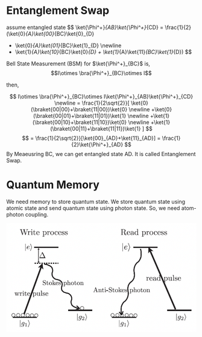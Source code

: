 
# Entanglement Swap

assume entangled state
$$
\ket{\Phi^+}_{AB}\ket{\Phi^+}_{CD} 
= \frac{1}{2}(\ket{0}_{A}\ket{00}_{BC}\ket{0}_{D}  
+ \ket{0}_{A}\ket{01}_{BC}\ket{1}_{D}
\newline
 + \ket{1}_{A}\ket{10}_{BC}\ket{0}_{D} + \ket{1}_{A}\ket{11}_{BC}\ket{1}_{D})
$$

Bell State Measurement (BSM) for $\ket{\Phi^+}_{BC}$ is, $$I\otimes \bra{\Phi^+}_{BC}\otimes I$$

then,

$$
I\otimes \bra{\Phi^+}_{BC}\otimes I\ket{\Phi^+}_{AB}\ket{\Phi^+}_{CD}
\newline
= \frac{1}{2\sqrt{2}}[
    \ket{0}(\braket{00|00}+\braket{11|00})\ket{0}
    \newline
    +\ket{0}(\braket{00|01}+\braket{11|01})\ket{1}
    \newline
    +\ket{1}(\braket{00|10}+\braket{11|10})\ket{0}
    \newline
    +\ket{1}(\braket{00|11}+\braket{11|11})\ket{1}
 ] 
$$
$$
= \frac{1}{2\sqrt{2}}[\ket{00}_{AD}+\ket{11}_{AD}] = \frac{1}{2}\ket{\Phi^+}_{AD}
$$
By Meaeusring BC, we can get entangled state AD. It is called Entanglement Swap.

# Quantum Memory

We need memory to store quantum state. We store quantum state using atomic state and send quantum state using photon state. So, we need atom-photon coupling. 

![stokes_process](./stokes_process.png)

